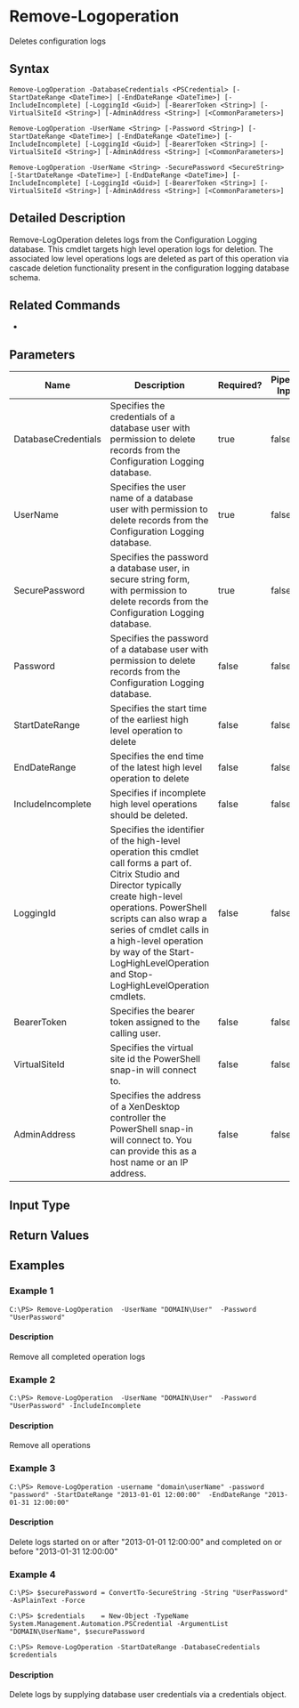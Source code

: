 ﻿
# Remove-Logoperation
Deletes configuration logs
## Syntax
```
Remove-LogOperation -DatabaseCredentials <PSCredential> [-StartDateRange <DateTime>] [-EndDateRange <DateTime>] [-IncludeIncomplete] [-LoggingId <Guid>] [-BearerToken <String>] [-VirtualSiteId <String>] [-AdminAddress <String>] [<CommonParameters>]

Remove-LogOperation -UserName <String> [-Password <String>] [-StartDateRange <DateTime>] [-EndDateRange <DateTime>] [-IncludeIncomplete] [-LoggingId <Guid>] [-BearerToken <String>] [-VirtualSiteId <String>] [-AdminAddress <String>] [<CommonParameters>]

Remove-LogOperation -UserName <String> -SecurePassword <SecureString> [-StartDateRange <DateTime>] [-EndDateRange <DateTime>] [-IncludeIncomplete] [-LoggingId <Guid>] [-BearerToken <String>] [-VirtualSiteId <String>] [-AdminAddress <String>] [<CommonParameters>]
```
## Detailed Description
Remove-LogOperation deletes logs from the Configuration  Logging database. This cmdlet targets high level operation logs for deletion. The associated low level operations logs are deleted as part of this operation via cascade deletion functionality present in the configuration logging database schema.


## Related Commands

* [](..//)
## Parameters
| Name   | Description | Required? | Pipeline Input | Default Value |
| --- | --- | --- | --- | --- |
| DatabaseCredentials | Specifies the credentials of a database user with permission to delete records from the Configuration Logging database. | true | false |  |
| UserName | Specifies the user name of a database user with permission to delete records from the Configuration Logging database. | true | false |  |
| SecurePassword | Specifies the password a database user, in secure string form, with permission to delete records from the Configuration Logging database. | true | false |  |
| Password | Specifies the password of a database user with permission to delete records from the Configuration Logging database. | false | false |  |
| StartDateRange | Specifies the start time of the earliest high level operation to delete | false | false | DateTime.Min |
| EndDateRange | Specifies the end time of the latest high level operation to delete | false | false | DateTime.UtcNow |
| IncludeIncomplete | Specifies if incomplete high level operations should be deleted. | false | false |  |
| LoggingId | Specifies the identifier of the high-level operation this cmdlet call forms a part of. Citrix Studio and Director typically create high-level operations. PowerShell scripts can also wrap a series of cmdlet calls in a high-level operation by way of the Start-LogHighLevelOperation and Stop-LogHighLevelOperation cmdlets. | false | false |  |
| BearerToken | Specifies the bearer token assigned to the calling user. | false | false |  |
| VirtualSiteId | Specifies the virtual site id the PowerShell snap-in will connect to. | false | false |  |
| AdminAddress | Specifies the address of a XenDesktop controller the PowerShell snap-in will connect to. You can provide this as a host name or an IP address. | false | false | Localhost. Once a value is provided by any cmdlet, this value becomes the default. |

## Input Type

### 

## Return Values

### 

## Examples

### Example 1
```
C:\PS> Remove-LogOperation  -UserName "DOMAIN\User"  -Password "UserPassword"
```
#### Description
Remove all completed operation logs
### Example 2
```
C:\PS> Remove-LogOperation  -UserName "DOMAIN\User"  -Password "UserPassword" -IncludeIncomplete
```
#### Description
Remove all operations
### Example 3
```
C:\PS> Remove-LogOperation -username "domain\userName" -password "password" -StartDateRange "2013-01-01 12:00:00"  -EndDateRange "2013-01-31 12:00:00"
```
#### Description
Delete logs started on or after "2013-01-01 12:00:00" and completed on or before "2013-01-31 12:00:00"
### Example 4
```
C:\PS> $securePassword = ConvertTo-SecureString -String "UserPassword" -AsPlainText -Force

C:\PS> $credentials    = New-Object -TypeName System.Management.Automation.PSCredential -ArgumentList "DOMAIN\UserName", $securePassword

C:\PS> Remove-LogOperation -StartDateRange -DatabaseCredentials $credentials
```
#### Description
Delete logs by supplying database user credentials via a credentials object.
